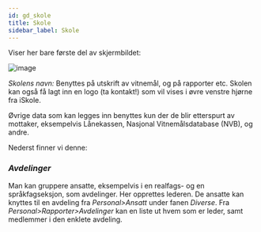 ```yaml
---
id: gd_skole
title: Skole
sidebar_label: Skole
---
```


Viser her bare første del av skjermbildet:

![image](https://github.com/BarmanHanssen/iskole/assets/80097133/62613713-16ea-4fe2-a8a4-47112cfe7120)

_Skolens navn:_ 
Benyttes på utskrift av vitnemål, og på rapporter etc.  Skolen kan også få lagt inn en logo (ta kontakt!) som vil vises i øvre venstre hjørne fra iSkole. 

Øvrige data som kan legges inn benyttes kun der de blir etterspurt av mottaker, eksempelvis Lånekassen, Nasjonal Vitnemålsdatabase (NVB), og andre.

Nederst finner vi denne:
 
### _Avdelinger_
Man kan gruppere ansatte, eksempelvis i en realfags- og en språkfagseksjon, som avdelinger. Her opprettes lederen. De ansatte kan knyttes til en avdeling fra _Personal>Ansatt_ under fanen _Diverse_. Fra _Personal>Rapporter>Avdelinger_ kan en liste ut hvem som er leder, samt medlemmer i den enklete avdeling.
